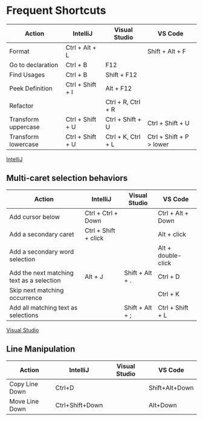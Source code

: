 # Frequent Shortcuts

| Action              | IntelliJ         | Visual Studio      | VS Code                  |
| ------------------- | ---------------- | ------------------ | ------------------------ |
| Format              | Ctrl + Alt + L   |                    | Shift + Alt + F          |
| Go to declaration   | Ctrl + B         | F12                |                          |
| Find Usages         | Ctrl + B         | Shift + F12        |                          |
| Peek Definition     | Ctrl + Shift + I | Alt + F12          |                          |
| Refactor            |                  | Ctrl + R, Ctrl + R |                          |
| Transform uppercase | Ctrl + Shift + U | Ctrl + Shift + U   | Ctrl + Shift + U         |
| Transform lowercase | Ctrl + Shift + U | Ctrl + K, Ctrl + L | Ctrl + Shift + P > lower |

[IntelliJ](https://www.jetbrains.com/help/idea/mastering-keyboard-shortcuts.html)

## Multi-caret selection behaviors

| Action                                    | IntelliJ             | Visual Studio   | VS Code            |
| ----------------------------------------- | -------------------- | --------------- | ------------------ |
| Add cursor below                          | Ctrl + Ctrl + Down   |                 | Ctrl + Alt + Down  |
| Add a secondary caret                     | Ctrl + Shift + click |                 | Alt + click        |
| Add a secondary word selection            |                      |                 | Alt + double-click |
| Add the next matching text as a selection | Alt + J              | Shift + Alt + . | Ctrl + D           |
| Skip next matching occurrence             |                      |                 | Ctrl + K           |
| Add all matching text as selections       |                      | Shift + Alt + ; | Ctrl + Shift + L   |

[Visual Studio](https://docs.microsoft.com/en-us/visualstudio/ide/finding-and-replacing-text?view=vs-2019#multi-caret-selection)

## Line Manipulation

| Action         | IntelliJ        | Visual Studio | VS Code        |
| -------------- | --------------- | ------------- | -------------- |
| Copy Line Down | Ctrl+D          |               | Shift+Alt+Down |
| Move Line Down | Ctrl+Shift+Down |               | Alt+Down       |
